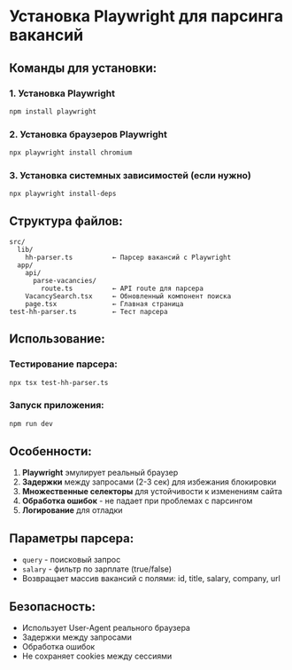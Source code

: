 # Установка Playwright для парсинга вакансий

## Команды для установки:

### 1. Установка Playwright
```bash
npm install playwright
```

### 2. Установка браузеров Playwright
```bash
npx playwright install chromium
```

### 3. Установка системных зависимостей (если нужно)
```bash
npx playwright install-deps
```

## Структура файлов:

```
src/
  lib/
    hh-parser.ts          ← Парсер вакансий с Playwright
  app/
    api/
      parse-vacancies/
        route.ts          ← API route для парсера
    VacancySearch.tsx     ← Обновленный компонент поиска
    page.tsx              ← Главная страница
test-hh-parser.ts         ← Тест парсера
```

## Использование:

### Тестирование парсера:
```bash
npx tsx test-hh-parser.ts
```

### Запуск приложения:
```bash
npm run dev
```

## Особенности:

1. **Playwright** эмулирует реальный браузер
2. **Задержки** между запросами (2-3 сек) для избежания блокировки
3. **Множественные селекторы** для устойчивости к изменениям сайта
4. **Обработка ошибок** - не падает при проблемах с парсингом
5. **Логирование** для отладки

## Параметры парсера:

- `query` - поисковый запрос
- `salary` - фильтр по зарплате (true/false)
- Возвращает массив вакансий с полями: id, title, salary, company, url

## Безопасность:

- Использует User-Agent реального браузера
- Задержки между запросами
- Обработка ошибок
- Не сохраняет cookies между сессиями
























